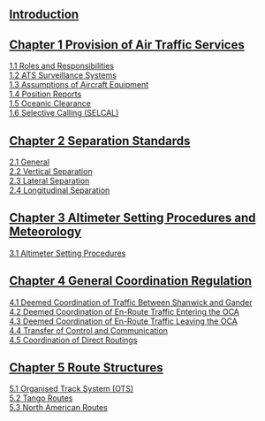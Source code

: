 ## [Introduction](intro.md)

## [Chapter 1 Provision of Air Traffic Services](chap1.md)

[1.1 Roles and Responsibilities](chap1.md/#11-roles-and-responsibilities)<br>
[1.2 ATS Surveillance Systems](chap1.md/#12-ats-surveillance-systems)<br>
[1.3 Assumptions of Aircraft Equipment](chap1.md/#13-assumptions-of-aircraft-equipment)<br>
[1.4 Position Reports](chap1.md/#14-position-reports)<br>
[1.5 Oceanic Clearance](chap1.md/#15-oceanic-clearance)<br>
[1.6 Selective Calling (SELCAL)](chap1.md/#16-selective-calling-selcal)<br>

## [Chapter 2 Separation Standards](chap2.md)

[2.1 General](chap2.md/#21-general)<br>
[2.2 Vertical Separation](chap2.md/#22-vertical-separation)<br>
[2.3 Lateral Separation](chap2.md/#23-lateral-separation)<br>
[2.4 Longitudinal Separation](chap2.md/#24-longitudinal-separation)<br>

## [Chapter 3 Altimeter Setting Procedures and Meteorology](chap3.md)

[3.1 Altimeter Setting Procedures](chap3.md/#31-altimeter-setting-procedures)<br>

## [Chapter 4 General Coordination Regulation](chap4.md)

[4.1 Deemed Coordination of Traffic Between Shanwick and Gander](chap4.md/#41-deemed-coordination-of-traffic-between-shanwick-and-gander)<br>
[4.2 Deemed Coordination of En-Route Traffic Entering the OCA](chap4.md/#42-deemed-coordination-of-en-route-traffic-entering-the-oca)<br>
[4.3 Deemed Coordination of En-Route Traffic Leaving the OCA](chap4.md/#43-deemed-coordination-of-en-route-traffic-leaving-the-oca)<br>
[4.4 Transfer of Control and Communication](chap4.md/#44-transfer-of-control-and-communication)<br>
[4.5 Coordination of Direct Routings](chap4.md/#45-coordination-of-direct-routings)<br>

## [Chapter 5 Route Structures](chap5.md)

[5.1 Organised Track System (OTS)](chap5.md/#51-organised-track-system-ots)<br>
[5.2 Tango Routes](chap5.md/#52-tango-routes)<br>
[5.3 North American Routes](chap5.md/#53-north-american-routes)<br>